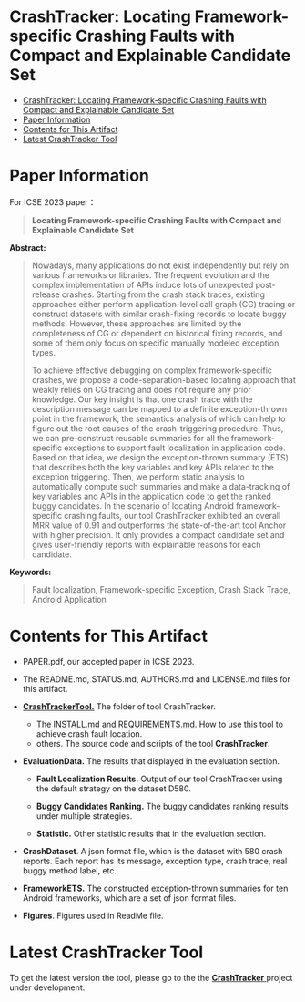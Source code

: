 # CrashTracker: Locating Framework-specific Crashing Faults with Compact and Explainable Candidate Set

- [CrashTracker: Locating Framework-specific Crashing Faults with Compact and Explainable Candidate Set](#crashtracker-locating-framework-specific-crashing-faults-with-compact-and-explainable-candidate-set)
- [Paper Information](#paper-information)
- [Contents for This Artifact](#contents-for-this-artifact)
- [Latest CrashTracker Tool](#latest-crashtracker-tool)


# Paper Information

For ICSE 2023 paper：

> **Locating Framework-specific Crashing Faults with Compact and Explainable Candidate Set**

**Abstract:**

> Nowadays, many applications do not exist independently but rely on various frameworks or libraries. The frequent evolution and the complex implementation of APIs induce lots of unexpected post-release crashes. Starting from the crash stack traces, existing approaches either perform application-level call graph (CG) tracing or construct datasets with similar crash-fixing records to locate buggy methods. However, these approaches are limited by the completeness of CG or dependent on historical fixing records, and some of them only focus on specific manually modeled exception types. 
> 
> To achieve effective debugging on complex framework-specific crashes, we propose a code-separation-based locating approach that weakly relies on CG tracing and does not require any prior knowledge. Our key insight is that one crash trace with the description message can be mapped to a definite exception-thrown point in the framework, the semantics analysis of which can help to figure out the root causes of the crash-triggering procedure. Thus, we can pre-construct reusable summaries for all the framework-specific exceptions to support fault localization in application code. Based on that idea, we design the exception-thrown summary (ETS) that describes both the key variables and key APIs related to the exception triggering.  Then, we perform static analysis to automatically compute such summaries and make a data-tracking of key variables and APIs in the application code to get the ranked buggy candidates. In the scenario of locating Android framework-specific crashing faults, our tool CrashTracker exhibited an overall MRR value of 0.91 and outperforms the state-of-the-art tool Anchor with higher precision. It only provides a compact candidate set and gives user-friendly reports with explainable reasons for each candidate.

**Keywords:**

> Fault localization, Framework-specific Exception, Crash Stack Trace, Android Application


# Contents for This Artifact

- PAPER.pdf, our accepted paper in ICSE 2023. 
- The README.md, STATUS.md, AUTHORS.md and LICENSE.md files for this artifact.
- [**CrashTrackerTool.**](CrashTrackerTool/) The folder of tool CrashTracker.
  - The [INSTALL.md ](CrashTrackerTool/INSTALL.md) and [REQUIREMENTS.md](CrashTrackerTool/REQUIREMENTS.md). How to use this tool to achieve crash fault location.
  - others. The source code and scripts of the tool **CrashTracker**.
  
- **EvaluationData.** The results that displayed in the evaluation section.
  - **Fault Localization Results.** Output of our tool CrashTracker using the default strategy on the dataset D580.
  
  - **Buggy Candidates Ranking.** The buggy candidates ranking results under multiple strategies.  
  
  - **Statistic.** Other statistic results that in the evaluation section.
  
- **CrashDataset**. A json format file, which is the dataset with 580 crash reports. Each report has its message,  exception type, crash trace, real buggy method label, etc.

- **FrameworkETS.** The constructed exception-thrown summaries for ten Android frameworks, which are a set of json format files. 

- **Figures**. Figures used in ReadMe file.



# Latest CrashTracker Tool

To get the latest version the tool, please go to the the [**CrashTracker** ](https://github.com/hanada31/CrashTracker) project under development.

